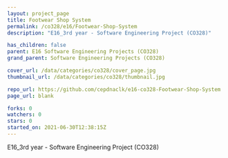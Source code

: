 ```yaml
---
layout: project_page
title: Footwear Shop System
permalink: /co328/e16/Footwear-Shop-System
description: "E16_3rd year - Software Engineering Project (CO328)"

has_children: false
parent: E16 Software Engineering Projects (CO328)
grand_parent: Software Engineering Projects (CO328)

cover_url: /data/categories/co328/cover_page.jpg
thumbnail_url: /data/categories/co328/thumbnail.jpg

repo_url: https://github.com/cepdnaclk/e16-co328-Footwear-Shop-System
page_url: blank

forks: 0
watchers: 0
stars: 0
started_on: 2021-06-30T12:38:15Z
---
```

E16_3rd year - Software Engineering Project (CO328)

